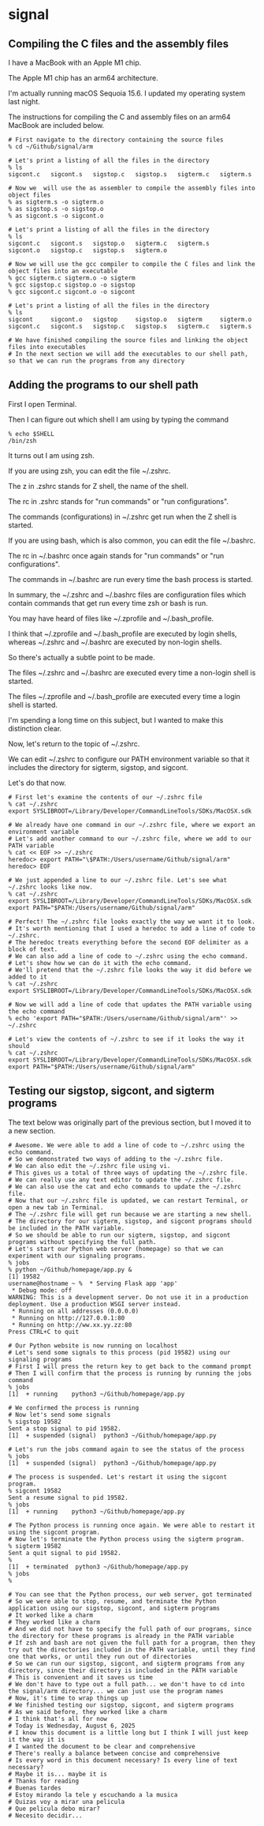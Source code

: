 # signal

## Compiling the C files and the assembly files

I have a MacBook with an Apple M1 chip.

The Apple M1 chip has an arm64 architecture.

I'm actually running macOS Sequoia 15.6. I updated my operating system last night.

The instructions for compiling the C and assembly files on an arm64 MacBook are included below.

    # First navigate to the directory containing the source files
    % cd ~/Github/signal/arm

    # Let's print a listing of all the files in the directory
    % ls
    sigcont.c	sigcont.s	sigstop.c	sigstop.s	sigterm.c	sigterm.s

    # Now we  will use the as assembler to compile the assembly files into object files
    % as sigterm.s -o sigterm.o
    % as sigstop.s -o sigstop.o
    % as sigcont.s -o sigcont.o

    # Let's print a listing of all the files in the directory
    % ls
    sigcont.c	sigcont.s	sigstop.o	sigterm.c	sigterm.s
    sigcont.o	sigstop.c	sigstop.s	sigterm.o

    # Now we will use the gcc compiler to compile the C files and link the object files into an executable
    % gcc sigterm.c sigterm.o -o sigterm
    % gcc sigstop.c sigstop.o -o sigstop
    % gcc sigcont.c sigcont.o -o sigcont

    # Let's print a listing of all the files in the directory
    % ls
    sigcont		sigcont.o	sigstop		sigstop.o	sigterm		sigterm.o
    sigcont.c	sigcont.s	sigstop.c	sigstop.s	sigterm.c	sigterm.s

    # We have finished compiling the source files and linking the object files into executables
    # In the next section we will add the executables to our shell path, so that we can run the programs from any directory

## Adding the programs to our shell path

First I open Terminal.

Then I can figure out which shell I am using by typing the command

    % echo $SHELL
    /bin/zsh

It turns out I am using zsh.

If you are using zsh, you can edit the file ~/.zshrc.

The z in .zshrc stands for Z shell, the name of the shell.

The rc in .zshrc stands for "run commands" or "run configurations".

The commands (configurations) in ~/.zshrc get run when the Z shell is started.

If you are using bash, which is also common, you can edit the file ~/.bashrc.

The rc in ~/.bashrc once again stands for "run commands" or "run configurations".

The commands in ~/.bashrc are run every time the bash process is started.

In summary, the ~/.zshrc and ~/.bashrc files are configuration files which contain commands that get run every time zsh or bash is run.

You may have heard of files like ~/.zprofile and ~/.bash_profile.

I think that ~/.zprofile and ~/.bash_profile are executed by login shells, whereas ~/.zshrc and ~/.bashrc are executed by non-login shells.

So there's actually a subtle point to be made.

The files ~/.zshrc and ~/.bashrc are executed every time a non-login shell is started.

The files ~/.zprofile and ~/.bash_profile are executed every time a login shell is started.

I'm spending a long time on this subject, but I wanted to make this distinction clear.

Now, let's return to the topic of ~/.zshrc.

We can edit ~/.zshrc to configure our PATH environment variable so that it includes the directory for sigterm, sigstop, and sigcont.

Let's do that now.

    # First let's examine the contents of our ~/.zshrc file
    % cat ~/.zshrc
    export SYSLIBROOT=/Library/Developer/CommandLineTools/SDKs/MacOSX.sdk

    # We already have one command in our ~/.zshrc file, where we export an environment variable
    # Let's add another command to our ~/.zshrc file, where we add to our PATH variable
    % cat << EOF >> ~/.zshrc
    heredoc> export PATH="\$PATH:/Users/username/Github/signal/arm"
    heredoc> EOF

    # We just appended a line to our ~/.zshrc file. Let's see what ~/.zshrc looks like now.
    % cat ~/.zshrc
    export SYSLIBROOT=/Library/Developer/CommandLineTools/SDKs/MacOSX.sdk
    export PATH="$PATH:/Users/username/Github/signal/arm"

    # Perfect! The ~/.zshrc file looks exactly the way we want it to look.
    # It's worth mentioning that I used a heredoc to add a line of code to ~/.zshrc.
    # The heredoc treats everything before the second EOF delimiter as a block of text.
    # We can also add a line of code to ~/.zshrc using the echo command.
    # Let's show how we can do it with the echo command.
    # We'll pretend that the ~/.zshrc file looks the way it did before we added to it
    % cat ~/.zshrc
    export SYSLIBROOT=/Library/Developer/CommandLineTools/SDKs/MacOSX.sdk

    # Now we will add a line of code that updates the PATH variable using the echo command
    % echo 'export PATH="$PATH:/Users/username/Github/signal/arm"' >> ~/.zshrc

    # Let's view the contents of ~/.zshrc to see if it looks the way it should
    % cat ~/.zshrc
    export SYSLIBROOT=/Library/Developer/CommandLineTools/SDKs/MacOSX.sdk
    export PATH="$PATH:/Users/username/Github/signal/arm"

## Testing our sigstop, sigcont, and sigterm programs

The text below was originally part of the previous section, but I moved it to a new section.

    # Awesome. We were able to add a line of code to ~/.zshrc using the echo command.
    # So we demonstrated two ways of adding to the ~/.zshrc file.
    # We can also edit the ~/.zshrc file using vi.
    # This gives us a total of three ways of updating the ~/.zshrc file.
    # We can really use any text editor to update the ~/.zshrc file.
    # We can also use the cat and echo commands to update the ~/.zshrc file.
    # Now that our ~/.zshrc file is updated, we can restart Terminal, or open a new tab in Terminal.
    # The ~/.zshrc file will get run because we are starting a new shell.
    # The directory for our sigterm, sigstop, and sigcont programs should be included in the PATH variable.
    # So we should be able to run our sigterm, sigstop, and sigcont programs without specifying the full path.
    # Let's start our Python web server (homepage) so that we can experiment with our signaling programs.
    % jobs
    % python ~/Github/homepage/app.py &
    [1] 19582
    username@hostname ~ %  * Serving Flask app 'app'
     * Debug mode: off
    WARNING: This is a development server. Do not use it in a production deployment. Use a production WSGI server instead.
     * Running on all addresses (0.0.0.0)
     * Running on http://127.0.0.1:80
     * Running on http://ww.xx.yy.zz:80
    Press CTRL+C to quit

    # Our Python website is now running on localhost
    # Let's send some signals to this process (pid 19582) using our signaling programs
    # First I will press the return key to get back to the command prompt
    # Then I will confirm that the process is running by running the jobs command
    % jobs
    [1]  + running    python3 ~/Github/homepage/app.py

    # We confirmed the process is running
    # Now let's send some signals
    % sigstop 19582
    Sent a stop signal to pid 19582.
    [1]  + suspended (signal)  python3 ~/Github/homepage/app.py

    # Let's run the jobs command again to see the status of the process
    % jobs
    [1]  + suspended (signal)  python3 ~/Github/homepage/app.py

    # The process is suspended. Let's restart it using the sigcont program.
    % sigcont 19582
    Sent a resume signal to pid 19582.
    % jobs
    [1]  + running    python3 ~/Github/homepage/app.py

    # The Python process is running once again. We were able to restart it using the sigcont program.
    # Now let's terminate the Python process using the sigterm program.
    % sigterm 19582
    Sent a quit signal to pid 19582.
    %
    [1]  + terminated  python3 ~/Github/homepage/app.py
    % jobs
    %

    # You can see that the Python process, our web server, got terminated
    # So we were able to stop, resume, and terminate the Python application using our sigstop, sigcont, and sigterm programs
    # It worked like a charm
    # They worked like a charm
    # And we did not have to specify the full path of our programs, since the directory for these programs is already in the PATH variable
    # If zsh and bash are not given the full path for a program, then they try out the directories included in the PATH variable, until they find one that works, or until they run out of directories
    # So we can run our sigstop, sigcont, and sigterm programs from any directory, since their directory is included in the PATH variable
    # This is convenient and it saves us time
    # We don't have to type out a full path... we don't have to cd into the signal/arm directory... we can just use the program names
    # Now, it's time to wrap things up
    # We finished testing our sigstop, sigcont, and sigterm programs
    # As we said before, they worked like a charm
    # I think that's all for now
    # Today is Wednesday, August 6, 2025
    # I know this document is a little long but I think I will just keep it the way it is
    # I wanted the document to be clear and comprehensive
    # There's really a balance between concise and comprehensive
    # Is every word in this document necessary? Is every line of text necessary?
    # Maybe it is... maybe it is
    # Thanks for reading
    # Buenas tardes
    # Estoy mirando la tele y escuchando a la musica
    # Quizas voy a mirar una pelicula
    # Que pelicula debo mirar?
    # Necesito decidir...
